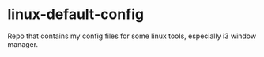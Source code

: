 linux-default-config
===========
Repo that contains my config files for some linux tools, especially i3 window manager.
